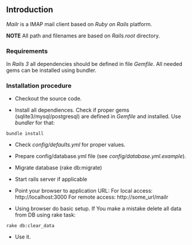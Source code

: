 ## Introduction
_Mailr_ is a IMAP mail client based on _Ruby on Rails_ platform.

**NOTE** All path and filenames are based on _Rails.root_ directory.

### Requirements

In _Rails 3_ all dependencies should be defined in file _Gemfile_. All needed gems can be installed using bundler.

### Installation procedure

* Checkout the source code.

* Install all dependiences. Check if proper gems (sqlite3/mysql/postgresql) are defined in _Gemfile_ and installed. Use _bundler_ for that:

```shell
bundle install
```

* Check _config/defaults.yml_ for proper values.

* Prepare config/database.yml file (see _config/database.yml.example_).

* Migrate database (rake db:migrate)

* Start rails server if applicable

* Point your browser to application URL:
  For local access: http://localhost:3000
  For remote access: http://some_url/mailr

* Using browser do basic setup. If You make a mistake delete all data from DB using rake task:

```shell
rake db:clear_data
```

* Use it.
